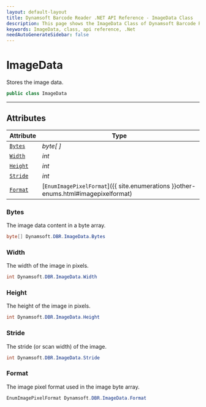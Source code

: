 ```yaml
---
layout: default-layout
title: Dynamsoft Barcode Reader .NET API Reference - ImageData Class
description: This page shows the ImageData Class of Dynamsoft Barcode Reader for .NET SDK.
keywords: ImageData, class, api reference, .Net
needAutoGenerateSidebar: false
---
```



# ImageData
Stores the image data.  

```csharp
public class ImageData
```

---

## Attributes
    
| Attribute | Type |
|---------- | ---- |
| [`Bytes`](#bytes) | *byte[ ]* |
| [`Width`](#width) | *int* |
| [`Height`](#height) | *int* |
| [`Stride`](#stride) | *int* |
| [`Format`](#format) | [`EnumImagePixelFormat`]({{ site.enumerations }}other-enums.html#imagepixelformat) |


### Bytes
The image data content in a byte array. 

```csharp
byte[] Dynamsoft.DBR.ImageData.Bytes
```

### Width
The width of the image in pixels.  

```csharp
int Dynamsoft.DBR.ImageData.Width
```

### Height
The height of the image in pixels.  

```csharp
int Dynamsoft.DBR.ImageData.Height
```

### Stride
The stride (or scan width) of the image. 

```csharp
int Dynamsoft.DBR.ImageData.Stride
```

### Format
The image pixel format used in the image byte array. 

```csharp
EnumImagePixelFormat Dynamsoft.DBR.ImageData.Format
```
  


